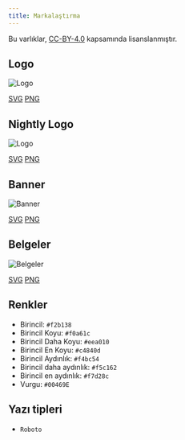 ```yaml
---
title: Markalaştırma
---
```


Bu varlıklar, [CC-BY-4.0](https://github.com/LinwoodCloud/Butterfly/blob/develop/BRANDING_LICENSE) kapsamında lisanslanmıştır.

## Logo

![Logo](/img/logo.svg)

[SVG](/img/logo.svg) [PNG](/img/logo.png)

## Nightly Logo

![Logo](/img/nightly.svg)

[SVG](/img/nightly.svg) [PNG](/img/nightly.png)

## Banner

![Banner](/img/banner.svg)

[SVG](/img/banner.svg) [PNG](/img/banner.png)

## Belgeler

![Belgeler](/img/docs.svg)

[SVG](/img/docs.svg) [PNG](/img/docs.png)

## Renkler

* Birincil: `#f2b138`
* Birincil Koyu: `#f0a61c`
* Birincil Daha Koyu: `#eea010`
* Birincil En Koyu: `#c4840d`
* Birincil Aydınlık: `#f4bc54`
* Birincil daha aydınlık: `#f5c162`
* Birincil en aydınlık: `#f7d28c`
* Vurgu: `#00469E`

## Yazı tipleri

* `Roboto`
